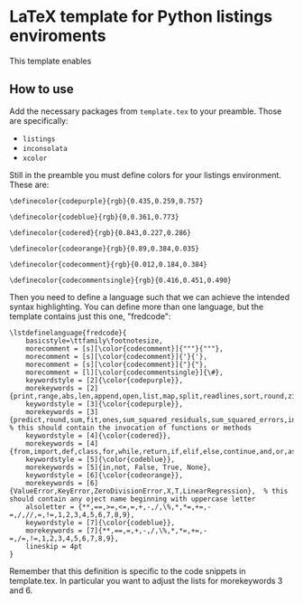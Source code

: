 # LaTeX template for Python listings enviroments

This template enables 

## How to use

Add the necessary packages from `template.tex` to your preamble. Those are specifically:

* `listings`
* `inconsolata`
* `xcolor`

Still in the preamble you must define colors for your listings environment. These are:

`\definecolor{codepurple}{rgb}{0.435,0.259,0.757}`

`\definecolor{codeblue}{rgb}{0,0.361,0.773}`

`\definecolor{codered}{rgb}{0.843,0.227,0.286}`

`\definecolor{codeorange}{rgb}{0.89,0.384,0.035}`

`\definecolor{codecomment}{rgb}{0.012,0.184,0.384}`

`\definecolor{codecommentsingle}{rgb}{0.416,0.451,0.490}`

Then you need to define a language such that we can achieve the intended syntax highlighting. 
You can define more than one language, but the template contains just this one, "fredcode":

```
\lstdefinelanguage{fredcode}{
    basicstyle=\ttfamily\footnotesize,
    morecomment = [s][\color{codecomment}]{"""}{"""},
    morecomment = [s][\color{codecomment}]{'}{'},
    morecomment = [s][\color{codecomment}]{"}{"},
    morecomment = [l][\color{codecommentsingle}]{\#},
    keywordstyle = [2]{\color{codepurple}},
    morekeywords = [2]{print,range,abs,len,append,open,list,map,split,readlines,sort,round,zip,yield},
    keywordstyle = [3]{\color{codepurple}},
    morekeywords = [3]{predict,round,sum,fit,ones,sum_squared_residuals,sum_squared_errors,inv,dot}, % this should contain the invocation of functions or methods
    keywordstyle = [4]{\color{codered}},
    morekeywords = [4]{from,import,def,class,for,while,return,if,elif,else,continue,and,or,as},
    keywordstyle = [5]{\color{codeblue}},
    morekeywords = [5]{in,not, False, True, None},
    keywordstyle = [6]{\color{codeorange}},
    morekeywords = [6]{ValueError,KeyError,ZeroDivisionError,X,T,LinearRegression},  % this should contain any oject name beginning with uppercase letter
    alsoletter = {**,==,>=,<=,=,+,-,/,\%,*,*=,+=,-=,/,//,=,!=,1,2,3,4,5,6,7,8,9},
    keywordstyle = [7]{\color{codeblue}},
    morekeywords = [7]{**,==,=,+,-,/,\%,*,*=,+=,-=,/=,!=,1,2,3,4,5,6,7,8,9},
    lineskip = 4pt
}
```
Remember that this definition is specific to the code snippets in template.tex. In particular you want to adjust the lists for morekeywords 3 and 6.